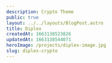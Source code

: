 ```yaml
---
description: Crypto Theme
public: true
layout: ../../layouts/BlogPost.astro
title: Diplex
createdAt: 1663138523826
updatedAt: 1663138544071
heroImage: /projects/diplex-image.jpg
slug: diplex-crypto
---
```

